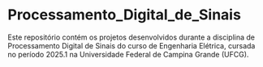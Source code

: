 # Processamento_Digital_de_Sinais
Este repositório contém os projetos desenvolvidos durante a disciplina de Processamento Digital de Sinais do curso de Engenharia Elétrica, cursada no período 2025.1 na Universidade Federal de Campina Grande (UFCG).
